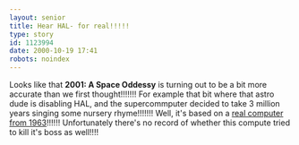 ```yaml
---
layout: senior
title: Hear HAL- for real!!!!!
type: story
id: 1123994
date: 2000-10-19 17:41
robots: noindex
---
```

Looks like that <b>2001: A Space Oddessy</b> is turning out to be a bit more accurate than we first thought!!!!!!! For example that bit where that astro dude is disabling HAL, and the supercommputer decided to take 3 million years singing some nursery rhyme!!!!!!! Well, it's based on a <a href="http://www.vortex.com/av#DAISY">real computer from 1963</a>!!!!!! Unfortunately there's no record of whether this compute tried to kill it's boss as well!!!!